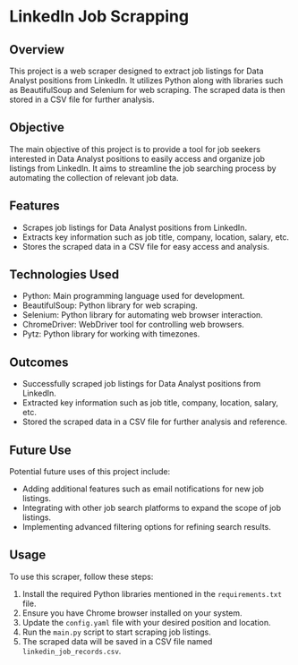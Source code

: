 # LinkedIn Job Scrapping

## Overview

This project is a web scraper designed to extract job listings for Data Analyst positions from LinkedIn. It utilizes Python along with libraries such as BeautifulSoup and Selenium for web scraping. The scraped data is then stored in a CSV file for further analysis.

## Objective

The main objective of this project is to provide a tool for job seekers interested in Data Analyst positions to easily access and organize job listings from LinkedIn. It aims to streamline the job searching process by automating the collection of relevant job data.

## Features

- Scrapes job listings for Data Analyst positions from LinkedIn.
- Extracts key information such as job title, company, location, salary, etc.
- Stores the scraped data in a CSV file for easy access and analysis.

## Technologies Used

- Python: Main programming language used for development.
- BeautifulSoup: Python library for web scraping.
- Selenium: Python library for automating web browser interaction.
- ChromeDriver: WebDriver tool for controlling web browsers.
- Pytz: Python library for working with timezones.

## Outcomes

- Successfully scraped job listings for Data Analyst positions from LinkedIn.
- Extracted key information such as job title, company, location, salary, etc.
- Stored the scraped data in a CSV file for further analysis and reference.

## Future Use

Potential future uses of this project include:
- Adding additional features such as email notifications for new job listings.
- Integrating with other job search platforms to expand the scope of job listings.
- Implementing advanced filtering options for refining search results.

## Usage

To use this scraper, follow these steps:
1. Install the required Python libraries mentioned in the `requirements.txt` file.
2. Ensure you have Chrome browser installed on your system.
3. Update the `config.yaml` file with your desired position and location.
4. Run the `main.py` script to start scraping job listings.
5. The scraped data will be saved in a CSV file named `linkedin_job_records.csv`.
